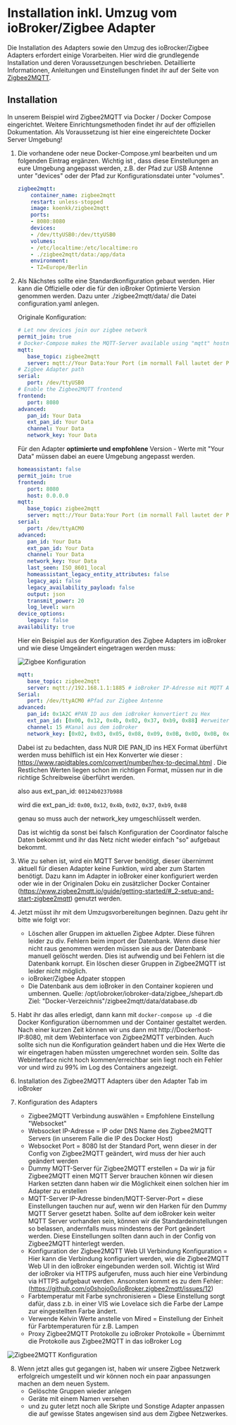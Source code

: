 # Installation inkl. Umzug vom ioBroker/Zigbee Adapter

Die Installation des Adapters sowie den Umzug des ioBrocker/Zigbee Adapters erfordert einige Vorarbeiten. 
Hier wird die grundlegende Installation und deren Voraussetzungen beschrieben. Detaillierte Informationen, Anleitungen und Einstellungen findet ihr auf der Seite von [Zigbee2MQTT](https://www.zigbee2mqtt.io/guide/getting-started/).

## Installation

In unserem Beispiel wird Zigbee2MQTT via Docker / Docker Compose eingerichtet. Weitere Einrichtungsmethoden findet ihr auf der offiziellen Dokumentation.
Als Voraussetzung ist hier eine eingereichtete Docker Server Umgebung!

1. Die vorhandene oder neue Docker-Compose.yml bearbeiten und um folgenden Eintrag ergänzen.
   Wichtig ist , dass diese Einstellungen an eure Umgebung angepasst werden, z.B. der Pfad zur USB Antenne unter "devices" oder der Pfad zur Konfigurationsdatei unter "volumes".

    ```yml
    zigbee2mqtt:
        container_name: zigbee2mqtt
        restart: unless-stopped
        image: koenkk/zigbee2mqtt
        ports:
        - 8080:8080
        devices:
        - /dev/ttyUSB0:/dev/ttyUSB0
        volumes:
        - /etc/localtime:/etc/localtime:ro
        - ./zigbee2mqtt/data:/app/data
        environment:
        - TZ=Europe/Berlin
    ```

2. Als Nächstes sollte eine Standardkonfiguration gebaut werden.
   Hier kann die Offizielle oder die für den ioBroker Optimierte Version genommen werden.
   Dazu unter ./zigbee2mqtt/data/ die Datei configuration.yaml anlegen.
   
   Originale Konfiguration:

   ```yml
   # Let new devices join our zigbee network
   permit_join: true
   # Docker-Compose makes the MQTT-Server available using "mqtt" hostname
   mqtt:
      base_topic: zigbee2mqtt
      server: mqtt://Your Data:Your Port (im normall Fall lautet der Port : 1885)
   # Zigbee Adapter path
   serial:
      port: /dev/ttyUSB0
   # Enable the Zigbee2MQTT frontend
   frontend:
      port: 8080
   advanced:
      pan_id: Your Data
      ext_pan_id: Your Data
      channel: Your Data
      network_key: Your Data
   ```

   Für den Adapter **optimierte und empfohlene** Version - Werte mit "Your Data" müssen dabei an euere Umgebung angepasst werden.

   ```yml
   homeassistant: false
   permit_join: true
   frontend:
      port: 8080
      host: 0.0.0.0
   mqtt:
      base_topic: zigbee2mqtt
      server: mqtt://Your Data:Your Port (im normall Fall lautet der Port : 1885)
   serial:
      port: /dev/ttyACM0
   advanced:
      pan_id: Your Data
      ext_pan_id: Your Data
      channel: Your Data
      network_key: Your Data
      last_seen: ISO_8601_local
      homeassistant_legacy_entity_attributes: false
      legacy_api: false
      legacy_availability_payload: false
      output: json
      transmit_power: 20
      log_level: warn
   device_options:
      legacy: false
   availability: true
   ```
    Hier ein Beispiel aus der Konfiguration des Zigbee Adapters im ioBroker und wie diese Umgeändert eingetragen werden muss:

   ![Zigbee Konfiguration](../img/zigbeeAdpter.png)

   ```yml
   mqtt:
      base_topic: zigbee2mqtt
      server: mqtt://192.168.1.1:1885 # ioBroker IP-Adresse mit MQTT Adapter oder MQTT Server siehe Zigbee2MQTT Doku
   Serial:
      port: /dev/ttyACM0 #Pfad zur Zigbee Antenne
   advanced:
      pan_id: 0x1A2C #PAN ID aus dem ioBroker konvertiert zu Hex
      ext_pan_id: [0x00, 0x12, 0x4b, 0x02, 0x37, 0xb9, 0x88] #erweiterte PAN ID aus dem ioBroker und in der Schreibweise [0xDD, 0xDD, 0xDD, 0xDD, 0xDD, 0xDD, 0xDD, 0xDD]
      channel: 15 #Kanal aus dem ioBroker
      network_key: [0x02, 0x03, 0x05, 0x08, 0x09, 0x0B, 0x0D, 0x0B, 0x00, 0x02, 0x04, 0x07, 0x08, 0x0A, 0x0C, 0x0D] # Netzwerkkey/Transportschlüssel und in der schreibweise [0xDD, 0xDD, 0xDD, 0xDD, 0xDD, 0xDD, 0xDD, 0xDD]
   ```
   Dabei ist zu bedachten, dass NUR DIE PAN_ID ins HEX Format überführt werden muss
   behilflich ist ein Hex Konverter wie  dieser : https://www.rapidtables.com/convert/number/hex-to-decimal.html .
   Die Restlichen Werten liegen schon im richtigen Format, müssen nur in die richtige Schreibweise überführt werden.
   
   also aus ext_pan_id: 
   `00124b0237b988`
   
   wird die ext_pan_id: 
   `0x00`, `0x12`, `0x4b`, `0x02`, `0x37`, `0xb9`, `0x88`
   
   genau so muss auch der network_key umgeschlüsselt werden.
   
   Das ist wichtig da sonst bei falsch Konfiguration der Coordinator falsche Daten bekommt und ihr das Netz nicht wieder einfach "so" aufgebaut bekommt.

3. Wie zu sehen ist, wird ein MQTT Server benötigt, dieser übernimmt aktuell für diesen Adapter keine Funktion, wird aber zum Starten benötigt.
   Dazu kann im Adapter in ioBroker einer konfiguriert werden oder wie in der Originalen Doku ein zusätzlicher Docker Container (https://www.zigbee2mqtt.io/guide/getting-started/#_2-setup-and-start-zigbee2mqtt) genutzt werden.

4. Jetzt müsst ihr mit dem Umzugsvorbereitungen beginnen. Dazu geht ihr bitte wie folgt vor:
   - Löschen aller Gruppen im aktuellen Zigbee Adpter. Diese führen leider zu div. Fehlern beim import der Datenbank. Wenn diese hier nicht raus genommen werden müssen sie aus der Datenbank manuell gelöscht werden. Dies ist aufwendig und bei Fehlern ist die Datenbank korrupt. Ein löschen dieser Gruppen in Zigbee2MQTT ist leider nicht möglich.
   - ioBroker/Zigbee Adpater stoppen
   - Die Datenbank aus dem ioBroker in den Container kopieren und umbennen. 
   Quelle: /opt/iobroker/iobroker-data/zigbee_/shepart.db
   Ziel: "Docker-Verzeichnis"/zigbee2mqtt/data/database.db

5. Habt ihr das alles erledigt, dann kann mit `docker-compose up -d` die Docker Konfiguration übernommen und der Container gestaltet werden.
   Nach einer kurzen Zeit können wir uns dann mit http://Dockerhost-IP:8080, mit dem Webinterface von Zigbee2MQTT verbinden. Auch sollte sich nun die Konfiguration geändert haben und die Hex Werte die wir eingetragen haben müssten umgerechnet worden sein. Sollte das Webinterface nicht hoch kommen/erreichbar sein liegt noch ein Fehler vor und wird zu 99% im Log des Containers angezeigt.

6. Installation des Zigbee2MQTT Adapters über den Adapter Tab im ioBroker

7. Konfiguration des Adapters
   - Zigbee2MQTT Verbindung auswählen = Empfohlene Einstellung "Websocket"
   - Websocket IP-Adresse = IP oder DNS Name des Zigbee2MQTT Servers (in unserem Falle die IP des Docker Host)
   - Websocket Port = 8080 Ist der Standard Port, wenn dieser in der Config von Zigbee2MQTT geändert, wird muss der hier auch geändert werden
   - Dummy MQTT-Server für Zigbee2MQTT erstellen = Da wir ja für Zigbee2MQTT einen MQTT Server brauchen können wir diesen Harken setzten dann haben wir die Möglichkeit einen solchen hier im Adapter zu erstellen
   - MQTT-Server IP-Adresse binden/MQTT-Server-Port = diese Einstellungen tauchen nur auf, wenn wir den Harken für den Dummy MQTT Server gesetzt haben. Sollte auf dem ioBroker kein weiter MQTT Server vorhanden sein, können wir die Standardeinstellungen so belassen, andernfalls muss mindestens der Port geändert werden.  Diese Einstellungen sollten dann auch in der Config von Zigbee2MQTT hinterlegt werden.
   - Konfiguration der Zigbee2MQTT Web UI Verbindung Konfiguration = Hier kann die Verbindung konfiguriert werden, wie die Zigbee2MQTT Web UI in den ioBroker eingebunden werden soll. Wichtig ist Wird der ioBroker via HTTPS aufgerufen, muss auch hier eine Verbindung via HTTPS aufgebaut werden. Ansonsten kommt es zu dem Fehler: (https://github.com/o0shojo0o/ioBroker.zigbee2mqtt/issues/12)
   - Farbtemperatur mit Farbe synchronisieren = Diese Einstellung sorgt dafür, dass z.b. in einer VIS wie Lovelace sich die Farbe der Lampe zur eingestellten Farbe ändert.
   - Verwende Kelvin Werte anstelle von Mired = Einstellung der Einheit für Farbtemperaturen für z.B. Lampen
   - Proxy Zigbee2MQTT Protokolle zu ioBroker Protokolle = Übernimmt die Protokolle aus Zigbee2MQTT in das ioBroker Log 
   

![Zigbee2MQTT Konfiguration](../img/Zigbee2MQTT_Adapter.png)

8. Wenn jetzt alles gut gegangen ist, haben wir unsere Zigbee Netzwerk erfolgreich umgestellt und wir können noch ein paar anpassungen machen an dem neuen System.
   - Gelöschte Gruppen wieder anlegen
   - Geräte mit einem Namen versehen
   - und zu guter letzt noch alle Skripte und Sonstige Adapter anpassen die auf gewisse States angewisen sind aus dem Zigbee Netzwerkes.
